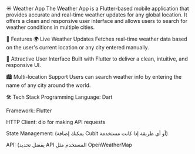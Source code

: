 
☀️ Weather App
The Weather App is a Flutter-based mobile application that provides accurate and real-time weather updates for any global location. It offers a clean and responsive user interface and allows users to search for weather conditions in multiple cities.

🌟 Features
🌍 Live Weather Updates
Fetches real-time weather data based on the user's current location or any city entered manually.

🎨 Attractive User Interface
Built with Flutter to deliver a clean, intuitive, and responsive UI.

🏙️ Multi-location Support
Users can search weather info by entering the name of any city around the world.

🛠️ Tech Stack
Programming Language: Dart

Framework: Flutter

HTTP Client: dio for making API requests

State Management: (يمكنك إضافة Cubit أو أي طريقة إذا كانت مستخدمة)

API: (يفضل تحديد API المستخدم مثل OpenWeatherMap



